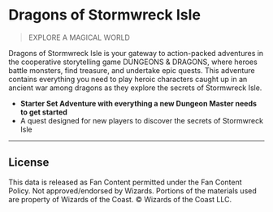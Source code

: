 # Dragons of Stormwreck Isle

> EXPLORE A MAGICAL WORLD

Dragons of Stormwreck Isle is your gateway to action-packed adventures in the cooperative storytelling game DUNGEONS & DRAGONS, where heroes battle monsters, find treasure, and undertake epic quests. This adventure contains everything you need to play heroic characters caught up in an ancient war among dragons as they explore the secrets of Stormwreck Isle.

* **Starter Set Adventure with everything a new Dungeon Master needs to get started**
* A quest designed for new players to discover the secrets of Stormwreck Isle

---

## License

This data is released as Fan Content permitted under the Fan Content Policy. Not approved/endorsed by Wizards. Portions of the materials used are property of Wizards of the Coast. © Wizards of the Coast LLC.
